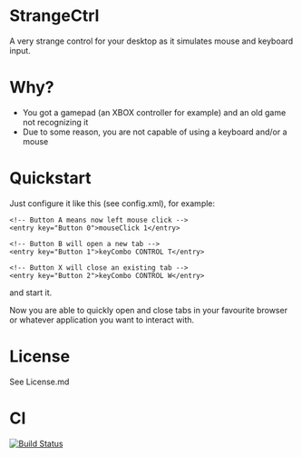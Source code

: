 StrangeCtrl
===========

A very strange control for your desktop as it simulates mouse and keyboard input.

Why?
====

* You got a gamepad (an XBOX controller for example) and an old game not recognizing it
* Due to some reason, you are not capable of using a keyboard and/or a mouse

Quickstart
==========

Just configure it like this (see config.xml), for example:

	<!-- Button A means now left mouse click -->
	<entry key="Button 0">mouseClick 1</entry>

	<!-- Button B will open a new tab -->
	<entry key="Button 1">keyCombo CONTROL T</entry>
	
	<!-- Button X will close an existing tab -->
	<entry key="Button 2">keyCombo CONTROL W</entry>
	
and start it. 

Now you are able to quickly open and close tabs in your favourite browser 
or whatever application you want to interact with.

License
=======

See License.md


CI
==

[![Build Status](https://travis-ci.org/xafero/StrangeCtrl.png?branch=master)](https://travis-ci.org/xafero/StrangeCtrl)
